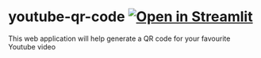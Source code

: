 # youtube-qr-code [![Open in Streamlit](https://static.streamlit.io/badges/streamlit_badge_black_white.svg)](https://share.streamlit.io/imaadmkhan1/youtube-qr-code/main/qrcodegen.py)
This web application will help generate a QR code for your favourite Youtube video
